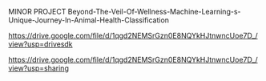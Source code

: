 MINOR PROJECT
Beyond-The-Veil-Of-Wellness-Machine-Learning-s-Unique-Journey-In-Animal-Health-Classification

https://drive.google.com/file/d/1qgd2NEMSrGzn0E8NQYkHJtnwncUoe7D_/view?usp=drivesdk 

https://drive.google.com/file/d/1qgd2NEMSrGzn0E8NQYkHJtnwncUoe7D_/view?usp=sharing
